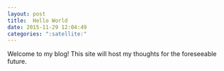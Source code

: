 ```yaml
---
layout: post
title:  Hello World
date: 2015-11-29 12:04:49
categories: ":satellite:"
---
```


<p>Welcome to my blog! This site will host my thoughts for the foreseeable future.
